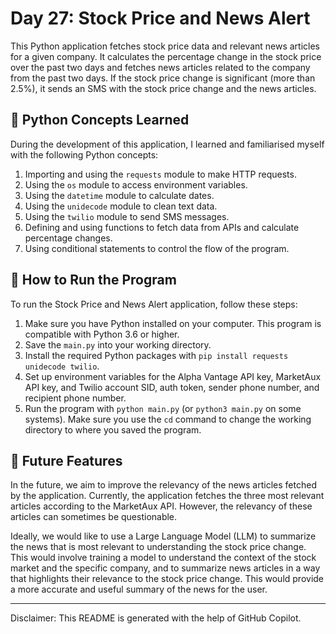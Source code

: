 # Day 27: Stock Price and News Alert

This Python application fetches stock price data and relevant news articles for a given company. It calculates the percentage change in the stock price over the past two days and fetches news articles related to the company from the past two days. If the stock price change is significant (more than 2.5%), it sends an SMS with the stock price change and the news articles.

## 🐍 Python Concepts Learned

During the development of this application, I learned and familiarised myself with the following Python concepts:

1. Importing and using the `requests` module to make HTTP requests.
2. Using the `os` module to access environment variables.
3. Using the `datetime` module to calculate dates.
4. Using the `unidecode` module to clean text data.
5. Using the `twilio` module to send SMS messages.
6. Defining and using functions to fetch data from APIs and calculate percentage changes.
7. Using conditional statements to control the flow of the program.

## 🚀 How to Run the Program

To run the Stock Price and News Alert application, follow these steps:

1. Make sure you have Python installed on your computer. This program is compatible with Python 3.6 or higher.
2. Save the `main.py` into your working directory.
3. Install the required Python packages with `pip install requests unidecode twilio`.
4. Set up environment variables for the Alpha Vantage API key, MarketAux API key, and Twilio account SID, auth token, sender phone number, and recipient phone number.
5. Run the program with `python main.py` (or `python3 main.py` on some systems). Make sure you use the `cd` command to change the working directory to where you saved the program.

## 🔮 Future Features
In the future, we aim to improve the relevancy of the news articles fetched by the application. Currently, the application fetches the three most relevant articles according to the MarketAux API. However, the relevancy of these articles can sometimes be questionable.

Ideally, we would like to use a Large Language Model (LLM) to summarize the news that is most relevant to understanding the stock price change. This would involve training a model to understand the context of the stock market and the specific company, and to summarize news articles in a way that highlights their relevance to the stock price change. This would provide a more accurate and useful summary of the news for the user.

---

Disclaimer: This README is generated with the help of GitHub Copilot.